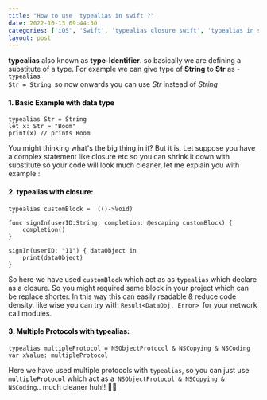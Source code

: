 ```yaml
---
title: "How to use  typealias in swift ?"
date: 2022-10-13 09:44:30
categories: ['iOS', 'Swift', 'typealias closure swift', 'typealias in swift example']
layout: post
---
```


<!-- wp:paragraph -->
<strong>typealias</strong> also known as <strong>type-Identifier</strong>. so basically we are defining a substitute of a type. For example we can give type of <strong>String</strong> to <strong>Str</strong> as - <code><mark style="background-color:rgba(0, 0, 0, 0)" class="has-inline-color has-ast-global-color-1-color">typealias Str = String </mark></code>so now onwards you can use <em>Str</em> instead of <em>String</em>


<!-- /wp:paragraph -->

<!-- wp:heading {"level":4} -->
<h4><mark style="background-color:rgba(0, 0, 0, 0)" class="has-inline-color has-ast-global-color-1-color">1. Basic Example with data type</mark></h4>
<!-- /wp:heading -->

<!-- wp:code -->
<pre class="wp-block-code"><code lang="swift" class="language-swift">typealias Str = String
let x: Str = "Boom"
print(x) // prints Boom</code></pre>
<!-- /wp:code -->

<!-- wp:paragraph -->
You might thinking what's the big thing in it? But it is. Let suppose you have a complex statement like closure etc so you can shrink it down with substitute so your code will look much cleaner, let me explain you with example :


<!-- /wp:paragraph -->

<!-- wp:heading {"level":4} -->
<h4><mark style="background-color:rgba(0, 0, 0, 0)" class="has-inline-color has-ast-global-color-1-color">2. typealias with closure: </mark></h4>
<!-- /wp:heading -->

<!-- wp:code -->
<pre class="wp-block-code"><code lang="swift" class="language-swift">typealias customBlock =  (()->Void)

func signIn(userID:String, completion: @escaping customBlock) {
    completion()
}

signIn(userID: "11") { dataObject in
    print(dataObject)
}</code></pre>
<!-- /wp:code -->

<!-- wp:paragraph -->
So here we have used <code><mark style="background-color:rgba(0, 0, 0, 0)" class="has-inline-color has-ast-global-color-1-color">customBlock</mark></code> which act as as <code><mark style="background-color:rgba(0, 0, 0, 0)" class="has-inline-color has-ast-global-color-1-color">typealias</mark></code> which declare as a closure. So you might required same block in your project which can be replace shorter. In this way this can easily readable & reduce code density. like wise you can try with <code>Result<DataObj, Error> </code>for your network call modules.


<!-- /wp:paragraph -->

<!-- wp:heading {"level":4} -->
<h4><mark style="background-color:rgba(0, 0, 0, 0)" class="has-inline-color has-ast-global-color-1-color">3. Multiple Protocols with typealias: </mark></h4>
<!-- /wp:heading -->

<!-- wp:code -->
<pre class="wp-block-code"><code lang="swift" class="language-swift">typealias multipleProtocol = NSObjectProtocol & NSCopying & NSCoding
var xValue: multipleProtocol</code></pre>
<!-- /wp:code -->

<!-- wp:paragraph -->
Here we have used multiple protocols with <code>typealias</code>, so you can just use <code><mark style="background-color:rgba(0, 0, 0, 0)" class="has-inline-color has-ast-global-color-1-color">multipleProtocol</mark></code> which act as a<code> NSObjectProtocol & NSCopying & NSCoding</code>.. much cleaner huh!! 😤😤


<!-- /wp:paragraph -->